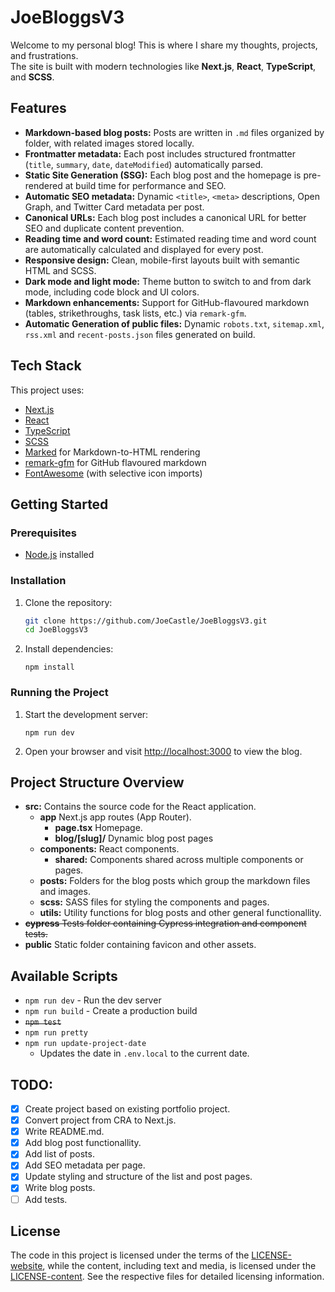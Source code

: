 # JoeBloggsV3

Welcome to my personal blog! This is where I share my thoughts, projects, and frustrations.  
The site is built with modern technologies like **Next.js**, **React**, **TypeScript**, and **SCSS**.

## Features

- **Markdown-based blog posts:** Posts are written in `.md` files organized by folder, with related images stored locally.
- **Frontmatter metadata:** Each post includes structured frontmatter (`title`, `summary`, `date`, `dateModified`) automatically parsed.
- **Static Site Generation (SSG):** Each blog post and the homepage is pre-rendered at build time for performance and SEO.
- **Automatic SEO metadata:** Dynamic `<title>`, `<meta>` descriptions, Open Graph, and Twitter Card metadata per post.
- **Canonical URLs:** Each blog post includes a canonical URL for better SEO and duplicate content prevention.
- **Reading time and word count:** Estimated reading time and word count are automatically calculated and displayed for every post.
- **Responsive design:** Clean, mobile-first layouts built with semantic HTML and SCSS.
- **Dark mode and light mode:** Theme button to switch to and from dark mode, including code block and UI colors.
- **Markdown enhancements:** Support for GitHub-flavoured markdown (tables, strikethroughs, task lists, etc.) via `remark-gfm`.
- **Automatic Generation of public files:** Dynamic `robots.txt`, `sitemap.xml`, `rss.xml` and `recent-posts.json` files generated on build.

## Tech Stack

This project uses:

- [Next.js](https://nextjs.org/)
- [React](https://react.dev/)
- [TypeScript](https://www.typescriptlang.org/)
- [SCSS](https://sass-lang.com/)
- [Marked](https://marked.js.org/) for Markdown-to-HTML rendering
- [remark-gfm](https://github.com/remarkjs/remark-gfm) for GitHub flavoured markdown
- [FontAwesome](https://fontawesome.com/) (with selective icon imports)

## Getting Started

### Prerequisites

- [Node.js](https://nodejs.org/) installed

### Installation

1. Clone the repository:

   ```bash
   git clone https://github.com/JoeCastle/JoeBloggsV3.git
   cd JoeBloggsV3
   ```

3. Install dependencies:
   ```
   npm install
   ```

### Running the Project

1. Start the development server:
   ```
   npm run dev
   ```

2. Open your browser and visit [http://localhost:3000](http://localhost:3000) to view the blog.

## Project Structure Overview

- **src:** Contains the source code for the React application.
  - **app**  Next.js app routes (App Router).
    - **page.tsx** Homepage.
    - **blog/[slug]/** Dynamic blog post pages
  - **components:** React components.
    - **shared:** Components shared across multiple components or pages.
  - **posts:** Folders for the blog posts which group the markdown files and images.
  - **scss:** SASS files for styling the components and pages.
  - **utils:** Utility functions for blog posts and other general functionallity.
- ~~**cypress** Tests folder containing Cypress integration and component tests.~~
- **public** Static folder containing favicon and other assets.


## Available Scripts

- `npm run dev` - Run the dev server
- `npm run build` - Create a production build
- ~~`npm test`~~
- `npm run pretty`
- `npm run update-project-date`
   - Updates the date in `.env.local` to the current date.

## TODO:

- [x] Create project based on existing portfolio project.
- [x] Convert project from CRA to Next.js.
- [x] Write README.md.
- [x] Add blog post functionallity.
- [x] Add list of posts.
- [x] Add SEO metadata per page.
- [x] Update styling and structure of the list and post pages.
- [X] Write blog posts.
- [ ] Add tests.

## License

The code in this project is licensed under the terms of the [LICENSE-website](LICENSE-website), while the content, including text and media, is licensed under the [LICENSE-content](LICENSE-content). See the respective files for detailed licensing information.
